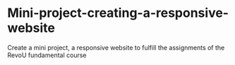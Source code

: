 # Mini-project-creating-a-responsive-website
Create a mini project, a responsive website to fulfill the assignments of the RevoU fundamental course
